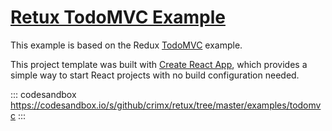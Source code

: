# [Retux TodoMVC Example](https://github.com/crimx/retux/tree/master/examples/todomvc)

This example is based on the Redux [TodoMVC](https://github.com/reduxjs/redux/blob/master/examples) example.

This project template was built with [Create React App](https://github.com/facebookincubator/create-react-app), which provides a simple way to start React projects with no build configuration needed.

::: codesandbox https://codesandbox.io/s/github/crimx/retux/tree/master/examples/todomvc
:::
